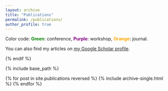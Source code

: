```yaml
---
layout: archive
title: "Publications"
permalink: /publications/
author_profile: true
---
```


Color code: <strong><font color="green">Green</font></strong>: conference, <strong><font color="purple">Purple</font></strong>: workshop, <strong><font color="orange">Orange</font></strong>: journal.

[comment]: <> ({% if author.googlescholar %})
You can also find my articles on <a href="https://scholar.google.com/citations?user=LRZKQpkAAAAJ&hl=en">my Google Scholar profile</a>.

{% endif %}

{% include base_path %}

{% for post in site.publications reversed %}
  {% include archive-single.html %}
{% endfor %}
